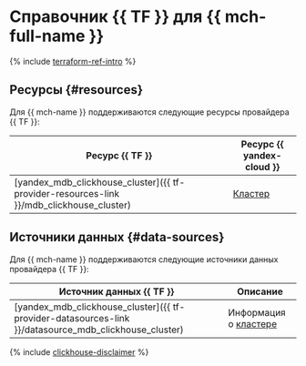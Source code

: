 # Справочник {{ TF }} для {{ mch-full-name }}

{% include [terraform-ref-intro](../../_includes/terraform-ref-intro.md) %}

## Ресурсы {#resources}

Для {{ mch-name }} поддерживаются следующие ресурсы провайдера {{ TF }}:

| **Ресурс {{ TF }}** | **Ресурс {{ yandex-cloud }}** |
| --- | --- |
| [yandex_mdb_clickhouse_cluster]({{ tf-provider-resources-link }}/mdb_clickhouse_cluster) | [Кластер](../concepts/index.md) |

## Источники данных {#data-sources}

Для {{ mch-name }} поддерживаются следующие источники данных провайдера {{ TF }}:

| **Источник данных {{ TF }}** | **Описание** |
| --- | --- |
| [yandex_mdb_clickhouse_cluster]({{ tf-provider-datasources-link }}/datasource_mdb_clickhouse_cluster) | Информация о [кластере](../concepts/index.md) |

{% include [clickhouse-disclaimer](../../_includes/clickhouse-disclaimer.md) %}
